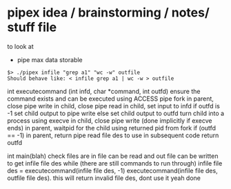 # pipex idea / brainstorming / notes/ stuff file

to look at
- pipe max data storable

```
$> ./pipex infile "grep a1" "wc -w" outfile
Should behave like: < infile grep a1 | wc -w > outfile
```

int executecommand (int infd, char *command, int outfd)
	ensure the command exists and can be executed using ACCESS
	pipe
	fork
	in parent, close pipe write
	in child, close pipe read
	in child, set input to infd
	if outfd is -1
		set child output to pipe write
	else
		set child output to outfd
	turn child into a process using execve
	in child, close pipe write (done implicitly if execve ends)
	in parent, waitpid for the child using returned pid from fork
	if (outfd == -1)
		in parent, return pipe read file des to use in subsequent code
	return outfd

int main(blah)
	check files are in file can be read and out file can be written to
	get infile file des
	while (there are still commands to run through)
		infile file des = executecommand(infile file des, -1)
	executecommand(infile file des, outfile file des). this will return invalid file des, dont use it
	yeah done